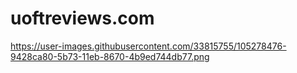 # uoftreviews.com
https://user-images.githubusercontent.com/33815755/105278476-9428ca80-5b73-11eb-8670-4b9ed744db77.png
